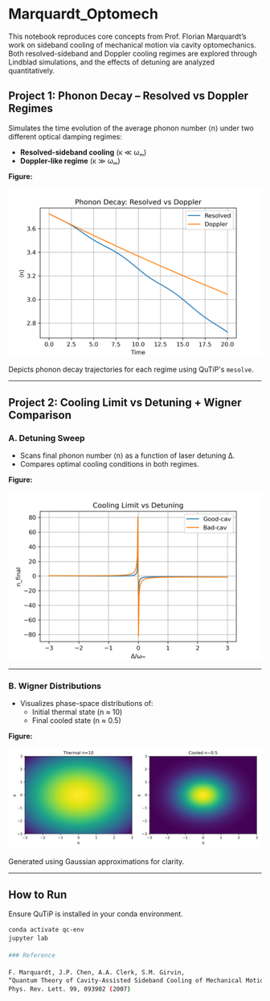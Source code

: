 # Marquardt_Optomech

This notebook reproduces core concepts from Prof. Florian Marquardt’s work on sideband cooling of mechanical motion via cavity optomechanics. Both resolved-sideband and Doppler cooling regimes are explored through Lindblad simulations, and the effects of detuning are analyzed quantitatively.

## Project 1: Phonon Decay – Resolved vs Doppler Regimes

Simulates the time evolution of the average phonon number ⟨n⟩ under two different optical damping regimes:

- **Resolved-sideband cooling** (κ ≪ ωₘ)
- **Doppler-like regime** (κ ≫ ωₘ)

**Figure:**  

![phonon_decay](phonon_decay.png) 

Depicts phonon decay trajectories for each regime using QuTiP's `mesolve`.

---

## Project 2: Cooling Limit vs Detuning + Wigner Comparison

### A. Detuning Sweep

- Scans final phonon number ⟨n⟩ as a function of laser detuning Δ.
- Compares optimal cooling conditions in both regimes.

**Figure:**  

![cooling_vs_detuning](cooling_vs_detuning.png)

---

### B. Wigner Distributions

- Visualizes phase-space distributions of:
  - Initial thermal state (n ≈ 10)
  - Final cooled state (n ≈ 0.5)

**Figure:**  

![wigner_thermal_vs_cooled](wigner_thermal_vs_cooled.png)  

Generated using Gaussian approximations for clarity.

---

## How to Run

Ensure QuTiP is installed in your conda environment.

```bash
conda activate qc-env
jupyter lab

### Reference

F. Marquardt, J.P. Chen, A.A. Clerk, S.M. Girvin,
“Quantum Theory of Cavity-Assisted Sideband Cooling of Mechanical Motion”,
Phys. Rev. Lett. 99, 093902 (2007)